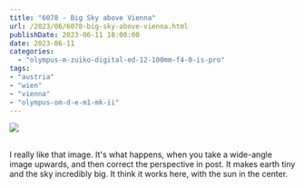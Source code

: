 ```yaml
---
title: "6078 - Big Sky above Vienna"
url: /2023/06/6078-big-sky-above-vienna.html
publishDate: 2023-06-11 18:00:00
date: 2023-06-11
categories:
  - "olympus-m-zuiko-digital-ed-12-100mm-f4-0-is-pro"
tags:
- "austria"
- "wien"
- "vienna"
- "olympus-om-d-e-m1-mk-ii"
---
```

<div class="container">
<div class="center"><a target="_blank" href="https://d25zfm9zpd7gm5.cloudfront.net/1200x1200/2020/20200209_122855_lr.jpg"><img class="webfeedsFeaturedVisual" src="https://d25zfm9zpd7gm5.cloudfront.net/0600x0600/2020/20200209_122855_lr.jpg" /></a></div>
</div>
<br />

I really like that image. It's what happens, when you take a
wide-angle image upwards, and then correct the perspective
in post. It makes earth tiny and the sky incredibly big. It
think it works here, with the sun in the center.
